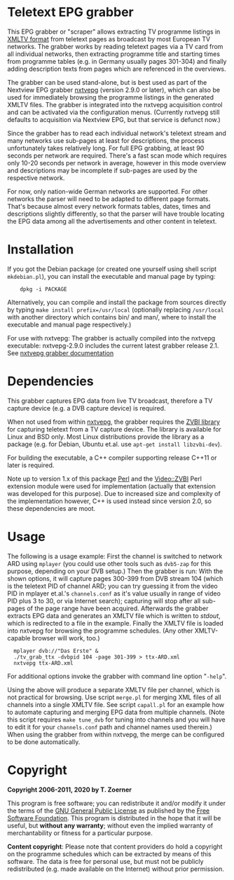 # Teletext EPG grabber

This EPG grabber or "scraper" allows extracting TV programme listings in
[XMLTV format](http://wiki.xmltv.org) from teletext pages as broadcast by
most European TV networks. The grabber works by reading teletext pages via
a TV card from all individual networks, then extracting programme title
and starting times from programme tables (e.g. in Germany usually pages
301-304) and finally adding description texts from pages which are
referenced in the overviews.

The grabber can be used stand-alone, but is best used as part of the
Nextview EPG grabber [nxtvepg](http://nxtvepg.sourceforge.net) (version
2.9.0 or later), which can also be used for immediately browsing the
programme listings in the generated XMLTV files. The grabber is integrated
into the nxtvepg acquisition control and can be activated via the
configuration menus. (Currently nxtvepg still defaults to acquisition via
Nextview EPG, but that service is defunct now.)

Since the grabber has to read each individual network's teletext stream and
many networks use sub-pages at least for descriptions, the process
unfortunately takes relatively long. For full EPG grabbing, at least 90 seconds
per network are required. There's a fast scan mode which requires only 10-20
seconds per network in average, however in this mode overview and descriptions
may be incomplete if sub-pages are used by the respective network.

For now, only nation-wide German networks are supported. For other networks the
parser will need to be adapted to different page formats. That's because almost
every network formats tables, dates, times and descriptions slightly
differently, so that the parser will have trouble locating the EPG data among
all the advertisements and other content in teletext. 

# Installation

If you got the Debian package (or created one yourself using shell script
`mkdebian.pl`), you can install the executable and manual page by typing:

```console
    dpkg -i PACKAGE
```

Alternatively, you can compile and install the package from sources directly by
typing `make install prefix=/usr/local` (optionally replacing `/usr/local` with
another directory which contains bin/ and man/, where to install the executable
and manual page respectively.)

For use with nxtvepg: The grabber is actually compiled into the nxtvepg
executable: nxtvepg-2.9.0 includes the current latest grabber release 2.1.
See [nxtvepg grabber documentation](http://nxtvepg.sourceforge.net/ttx_grab.html)

# Dependencies

This grabber captures EPG data from live TV broadcast, therefore a TV capture
device (e.g. a DVB capture device) is required.

When not used from within [nxtvepg](http://nxtvepg.sourceforge.net), the grabber
requires the [ZVBI library](http://zapping.sourceforge.net/ZVBI/index.html) for
capturing teletext from a TV capture device. The library is available for Linux
and BSD only. Most Linux distributions provide the library as a package (e.g.
for Debian, Ubuntu et.al. use `apt-get install libzvbi-dev`).

For building the executable, a C++ compiler supporting release C++11 or later
is required.

Note up to version 1.x of this package [Perl](https://www.perl.org/) and the
[Video::ZVBI](https://metacpan.org/pod/Video::ZVBI) Perl extension module were
used for implementation (actually that extension was developed for this
purpose). Due to increased size and complexity of the implementation however,
C++ is used instead since version 2.0, so these dependencies are moot.

# Usage

The following is a usage example: First the channel is switched to network ARD
using `mplayer` (you could use other tools such as `dvb5-zap` for this purpose,
depending on your DVB setup.) Then the grabber is run: With the shown options,
it will capture pages 300-399 from DVB stream 104 (which is the teletext PID of
channel ARD; you can try guessing it from the video PID in mplayer et.al.'s
`channels.conf` as it's value usually in range of video PID plus 3 to 30, or
via Internet search); capturing will stop after all sub-pages of the page range
have been acquired. Afterwards the grabber extracts EPG data and generates an
XMLTV file which is written to *stdout*, which is redirected to a file in the
example.  Finally the XMLTV file is loaded into nxtvepg for browsing the
programme schedules. (Any other XMLTV-capable browser will work, too.)

```console
  mplayer dvb://"Das Erste" &
  ./tv_grab_ttx -dvbpid 104 -page 301-399 > ttx-ARD.xml
  nxtvepg ttx-ARD.xml
```

For additional options invoke the grabber with command line option "`-help`".

Using the above will produce a separate XMLTV file per channel, which is not
practical for browsing. Use script `merge.pl` for merging XML files of all
channels into a single XMLTV file. See script `capall.pl` for an example how to
automate capturing and merging EPG data from multiple channels. (Note this
script requires `make tune_dvb` for tuning into channels and you will have to
edit it for your `channels.conf` path and channel names used therein.) When
using the grabber from within nxtvepg, the merge can be configured to be done
automatically.

# Copyright

**Copyright 2006-2011, 2020 by T. Zoerner**

This program is free software; you can redistribute it and/or modify
it under the terms of the
[GNU General Public License](http://www.fsf.org/copyleft/gpl.html)
as published by the [Free Software Foundation](http://www.fsf.org/).
This program is distributed in the hope that it will be useful,
but **without any warranty**; without even the implied warranty of
merchantability or fitness for a particular purpose.

**Content copyright**: Please note that content providers do hold a copyright
on the programme schedules which can be extracted by means of this software.
The data is free for personal use, but must not be publicly redistributed (e.g.
made available on the Internet) without prior permission.

